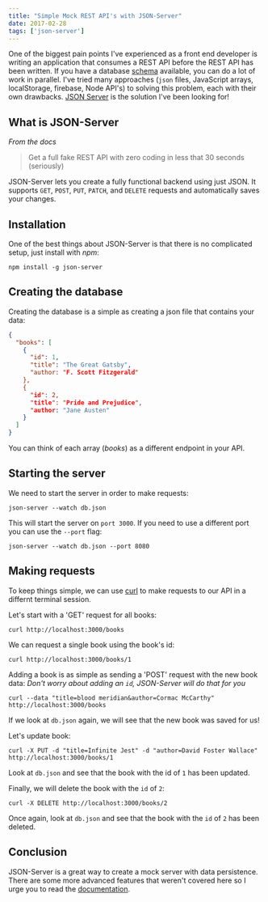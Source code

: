 ```yaml
---
title: "Simple Mock REST API's with JSON-Server"
date: 2017-02-28
tags: ['json-server']
---
```


One of the biggest pain points I've experienced as a front end developer is writing an
application that consumes a REST API before the REST API has been written. If you have a database
[schema](https://en.wikipedia.org/wiki/Database_schema) available, you can do a lot of work in parallel.
I've tried many approaches (`json` files, JavaScript arrays, localStorage, firebase, Node API's) to solving
this problem, each with their own drawbacks. [JSON Server](https://github.com/typicode/json-server) is the solution
I've been looking for!

## What is JSON-Server

_From the docs_

> Get a full fake REST API with zero coding in less that 30 seconds (seriously)

JSON-Server lets you create a fully functional backend using just JSON. It supports `GET`, `POST`, `PUT`, `PATCH`, and `DELETE`
requests and automatically saves your changes.

## Installation

One of the best things about JSON-Server is that there is no complicated setup, just install with _npm_:

```shell
npm install -g json-server
```

## Creating the database

Creating the database is a simple as creating a json file that contains your data:

```json:title=db.json
{
  "books": [
    {
      "id": 1,
      "title": "The Great Gatsby",
      "author: "F. Scott Fitzgerald"
    },
    {
      "id": 2,
      "title": "Pride and Prejudice",
      "author: "Jane Austen"
    }
  ]
}
```

You can think of each array (_books_) as a different endpoint in your API.

## Starting the server

We need to start the server in order to make requests:

```shell
json-server --watch db.json
```

This will start the server on `port 3000`. If you need to use a different port you can use the `--port` flag:

```shell
json-server --watch db.json --port 8080
```

## Making requests

To keep things simple, we can use [curl](https://curl.haxx.se/) to make requests to our API in a differnt terminal session.

Let's start with a 'GET' request for all books:

```shell
curl http://localhost:3000/books
```

We can request a single book using the book's id:

```shell
curl http://localhost:3000/books/1
```

Adding a book is as simple as sending a 'POST' request with the new book data:
_Don't worry about adding an `id`, JSON-Server will do that for you_

```shell
curl --data "title=blood meridian&author=Cormac McCarthy" http://localhost:3000/books
```

If we look at `db.json` again, we will see that the new book was saved for us!

Let's update book:

```shell
curl -X PUT -d "title=Infinite Jest" -d "author=David Foster Wallace" http://localhost:3000/books/1
```

Look at `db.json` and see that the book with the id of `1` has been updated.

Finally, we will delete the book with the `id` of `2`:

```shell
curl -X DELETE http://localhost:3000/books/2
```

Once again, look at `db.json` and see that the book with the `id` of `2` has been deleted.

## Conclusion

JSON-Server is a great way to create a mock server with data persistence. There are some more advanced features
that weren't covered here so I urge you to read the [documentation](https://github.com/typicode/json-server).
